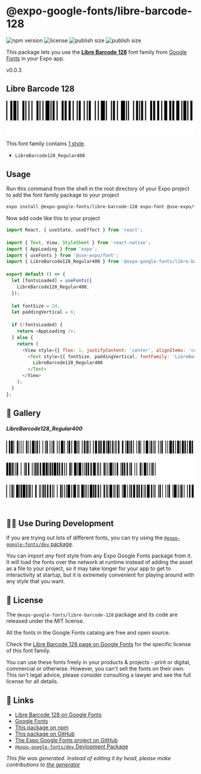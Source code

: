 # @expo-google-fonts/libre-barcode-128

![npm version](https://flat.badgen.net/npm/v/@expo-google-fonts/libre-barcode-128)
![license](https://flat.badgen.net/github/license/expo/google-fonts)
![publish size](https://flat.badgen.net/packagephobia/install/@expo-google-fonts/libre-barcode-128)
![publish size](https://flat.badgen.net/packagephobia/publish/@expo-google-fonts/libre-barcode-128)

This package lets you use the [**Libre Barcode 128**](https://fonts.google.com/specimen/Libre+Barcode+128) font family from [Google Fonts](https://fonts.google.com/) in your Expo app.

v0.0.3

## Libre Barcode 128

![Libre Barcode 128](./font-family.png)

This font family contains [1 style](#gallery).

- `LibreBarcode128_Regular400`

## Usage

Run this command from the shell in the root directory of your Expo project to add the font family package to your project
```sh
expo install @expo-google-fonts/libre-barcode-128 expo-font @use-expo/font
```

Now add code like this to your project
```js
import React, { useState, useEffect } from 'react';

import { Text, View, StyleSheet } from 'react-native';
import { AppLoading } from 'expo';
import { useFonts } from '@use-expo/font';
import { LibreBarcode128_Regular400 } from '@expo-google-fonts/libre-barcode-128';

export default () => {
  let [fontsLoaded] = useFonts({
    LibreBarcode128_Regular400,
  });

  let fontSize = 24;
  let paddingVertical = 6;

  if (!fontsLoaded) {
    return <AppLoading />;
  } else {
    return (
      <View style={{ flex: 1, justifyContent: 'center', alignItems: 'center' }}>
        <Text style={{ fontSize, paddingVertical, fontFamily: 'LibreBarcode128_Regular400' }}>
          LibreBarcode128_Regular400
        </Text>
      </View>
    );
  }
};

```

## 🔡 Gallery

##### LibreBarcode128_Regular400
![LibreBarcode128_Regular400](./a60bde92bb99e259f050c9d55ccd67ee6844aacf2e4af2b0e58f75109406ae95.ttf.png)


## 👩‍💻 Use During Development

If you are trying out lots of different fonts, you can try using the [`@expo-google-fonts/dev` package](https://github.com/expo/google-fonts/tree/master/font-packages/dev#readme).

You can import *any* font style from any Expo Google Fonts package from it. It will load the fonts
over the network at runtime instead of adding the asset as a file to your project, so it may take longer
for your app to get to interactivity at startup, but it is extremely convenient
for playing around with any style that you want.

## 📖 License

The `@expo-google-fonts/libre-barcode-128` package and its code are released under the MIT license.

All the fonts in the Google Fonts catalog are free and open source.

Check the [Libre Barcode 128 page on Google Fonts](https://fonts.google.com/specimen/Libre+Barcode+128) for the specific license of this font family.

You can use these fonts freely in your products & projects - print or digital, commercial or otherwise. However, you can't sell the fonts on their own. This isn't legal advice, please consider consulting a lawyer and see the full license for all details.

## 🔗 Links

- [Libre Barcode 128 on Google Fonts](https://fonts.google.com/specimen/Libre+Barcode+128)
- [Google Fonts](https://fonts.google.com/)
- [This package on npm](https://www.npmjs.com/package/@expo-google-fonts/libre-barcode-128)
- [This package on GitHub](https://github.com/expo/google-fonts/tree/master/font-packages/libre-barcode-128)
- [The Expo Google Fonts project on GitHub](https://github.com/expo/google-fonts)
- [`@expo-google-fonts/dev` Devlopment Package](https://github.com/expo/google-fonts/tree/master/font-packages/dev)


*This file was generated. Instead of editing it by head, please make contributions to [the generator](https://github.com/expo/google-fonts/tree/master/packages/generator)*
